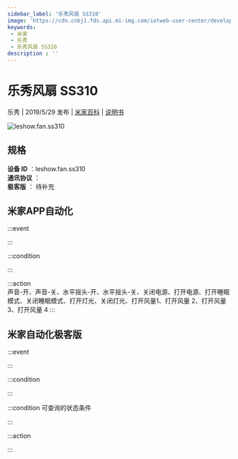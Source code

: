 ```yaml
---
sidebar_label: '乐秀风扇 SS310'
image: 'https://cdn.cnbj1.fds.api.mi-img.com/iotweb-user-center/developer_1679047612911zAtxoIkk.png?GalaxyAccessKeyId=AKVGLQWBOVIRQ3XLEW&Expires=9223372036854775807&Signature=GvDPZ9/a6VcNi7b/Bxm5Mfom8bU='
keywords: 
 - 米家
 - 乐秀
 - 乐秀风扇 SS310
description : ''
---
```

# 乐秀风扇 SS310

乐秀 | 2019/5/29 发布 | [米家百科](https://home.mi.com/webapp/content/baike/product/index.html?model=leshow.fan.ss310) | [说明书](https://home.mi.com/views/introduction.html?model=leshow.fan.ss310&region=cn)

![leshow.fan.ss310](https://cdn.cnbj1.fds.api.mi-img.com/iotweb-user-center/developer_1679047612911zAtxoIkk.png?GalaxyAccessKeyId=AKVGLQWBOVIRQ3XLEW&Expires=9223372036854775807&Signature=GvDPZ9/a6VcNi7b/Bxm5Mfom8bU=)

## 规格  
> 
**设备 ID** ：leshow.fan.ss310  
**通讯协议** ：  
**极客版**  ： 待补充 


## 米家APP自动化  

:::event  

:::

:::condition  

:::

:::action   
声音-开、声音-关、水平摇头-开、水平摇头-关、关闭电源、打开电源、打开睡眠模式、关闭睡眠模式、打开灯光、关闭灯光、打开风量1、打开风量 2、打开风量3、打开风量 4
:::

## 米家自动化极客版  

:::event  

:::

:::condition  

:::

:::condition 可查询的状态条件  

:::

:::action  

:::

        
